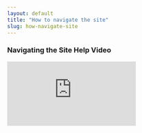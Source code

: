 ```yaml
---
layout: default
title: "How to navigate the site"
slug: how-navigate-site
---
```


### Navigating the Site Help Video
<div>
	<iframe allow="accelerometer; autoplay; encrypted-media; gyroscope; picture-in-picture" allowfullscreen="" frameborder="0" src="https://www.youtube.com/embed/c81fCVspwSc">
	</iframe>
</div>

